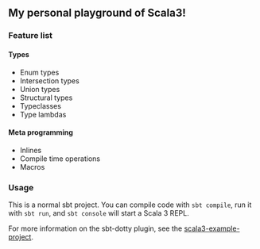## My personal playground of Scala3!

### Feature list
#### Types
- Enum types
- Intersection types
- Union types
- Structural types
- Typeclasses
- Type lambdas

#### Meta programming
- Inlines
- Compile time operations
- Macros


### Usage
This is a normal sbt project. You can compile code with `sbt compile`, run it with `sbt run`, and `sbt console` will start a Scala 3 REPL.

For more information on the sbt-dotty plugin, see the
[scala3-example-project](https://github.com/scala/scala3-example-project/blob/main/README.md).
